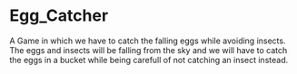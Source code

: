 # Egg_Catcher
A Game in which we have to catch the falling eggs while avoiding insects. The eggs and insects will be falling from the sky and we will have to catch the eggs in a bucket while being carefull of not catching an insect instead. 


